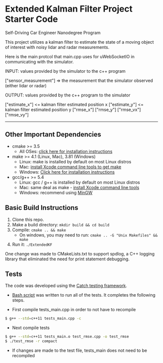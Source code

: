 # Extended Kalman Filter Project Starter Code
Self-Driving Car Engineer Nanodegree Program

This project utilizes a kalman filter to estimate the state of a moving object of interest with noisy lidar and radar measurements.

Here is the main protcol that main.cpp uses for uWebSocketIO in communicating with the simulator.

INPUT: values provided by the simulator to the c++ program

["sensor_measurement"] => the measurement that the simulator observed (either lidar or radar)

OUTPUT: values provided by the c++ program to the simulator

["estimate_x"] <= kalman filter estimated position x
["estimate_y"] <= kalman filter estimated position y
["rmse_x"]
["rmse_y"]
["rmse_vx"]
["rmse_vy"]

---

## Other Important Dependencies

* cmake >= 3.5
  * All OSes: [click here for installation instructions](https://cmake.org/install/)
* make >= 4.1 (Linux, Mac), 3.81 (Windows)
  * Linux: make is installed by default on most Linux distros
  * Mac: [install Xcode command line tools to get make](https://developer.apple.com/xcode/features/)
  * Windows: [Click here for installation instructions](http://gnuwin32.sourceforge.net/packages/make.htm)
* gcc/g++ >= 5.4
  * Linux: gcc / g++ is installed by default on most Linux distros
  * Mac: same deal as make - [install Xcode command line tools](https://developer.apple.com/xcode/features/)
  * Windows: recommend using [MinGW](http://www.mingw.org/)

## Basic Build Instructions

1. Clone this repo.
2. Make a build directory: `mkdir build && cd build`
3. Compile: `cmake .. && make`
   * On windows, you may need to run: `cmake .. -G "Unix Makefiles" && make`
4. Run it: `./ExtendedKF `

One change was made to CMakeLists.txt to support spdlog, a C++ logging library that eliminated the need for print statement debugging.

## Tests
The code was developed using the [Catch testing framework](https://github.com/catchorg/Catch2). 

* [Bash script](./src/tests/run_tests.sh) was written to run all of the tests. It completes the following steps.

* First compile tests_main.cpp in order to not have to recompile

```sh
$ g++ --std=c++11 tests_main.cpp -c
```

* Next compile tests

```sh
$ g++ --std=c++11 tests_main.o test_rmse.cpp -o test_rmse
$ ./test_rmse -r compact
```

* If changes are made to the test file, tests_main does not need to be recompiled
